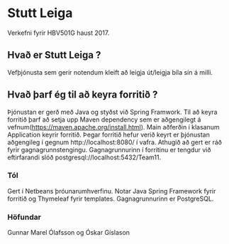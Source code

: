 # Stutt Leiga
Verkefni fyrir HBV501G haust 2017.

## Hvað er Stutt Leiga ?
Vefþjónusta sem gerir notendum kleift að leigja út/leigja bíla sín á milli. 

## Hvað þarf ég til að keyra forritið ?
Þjónustan er gerð með Java og styðst við Spring Framwork. Til að keyra forritið þarf að setja upp Maven dependency sem er aðgengilegt á vefnum(https://maven.apache.org/install.html). Main aðferðin í klasanum Application keyrir forritið. Þegar forritið hefur verið keyrt er þjónustan aðgengileg í gegnum http://localhost:8080/ í vafra. Athugið að gert er ráð fyrir gagnagrunnstengingu. Gagnagrunnurinn í forritinu er tengdur við eftirfarandi slóð postgresql://localhost:5432/Team11.

### Tól
Gert í Netbeans þróunarumhverfinu. Notar Java Spring Framework fyrir forritið og Thymeleaf fyrir templates. Gagnagrunnurinn er PostgreSQL.

### Höfundar
Gunnar Marel Ólafsson og Óskar Gíslason

